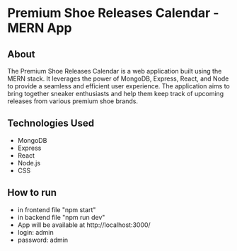  <h1>Premium Shoe Releases Calendar - MERN App</h1>

  <h2>About</h2>
  <p>
    The Premium Shoe Releases Calendar is a web application built using the MERN stack. It leverages the power of MongoDB,
    Express, React, and Node to provide a seamless and efficient user experience. The application aims to bring together
    sneaker enthusiasts and help them keep track of upcoming releases from various premium shoe brands.
  </p>

  <h2>Technologies Used</h2>
  <ul>
    <li>MongoDB</li>
    <li>Express</li>
    <li>React</li>
    <li>Node.js</li>
    <li>CSS</li>
  </ul>
  
  <h2>How to run</h2>
  <ul>
    <li>in frontend file "npm start"</li>
    <li>in backend file "npm run dev"</li>
    <li>App will be available at http://localhost:3000/ </li>
    <li> login: admin </li>
    <li> password: admin </li>
  </ul>